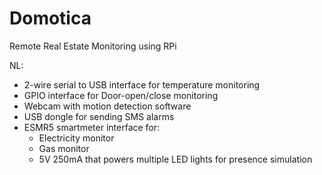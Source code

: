 # Domotica
Remote Real Estate Monitoring using RPi

NL:
*  2-wire serial to USB interface for temperature monitoring
*  GPIO interface for Door-open/close monitoring
*  Webcam with motion detection software
*  USB dongle for sending SMS alarms
*  ESMR5 smartmeter interface for:
   - Electricity monitor
   - Gas monitor
   - 5V 250mA that powers multiple LED lights for presence simulation
